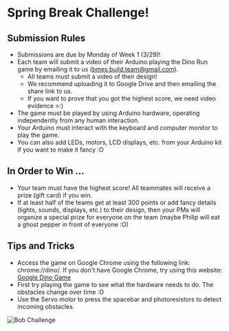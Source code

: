 # Spring Break Challenge!

## Submission Rules

* Submissions are due by Monday of Week 1 (3/29)!
* Each team will submit a video of their Arduino playing the Dino Run game by emailing it to us (bmes.build.team@gmail.com).
  - All teams must submit a video of their design!
  - We recommend uploading it to Google Drive and then emailing the share link to us.
  - If you want to prove that you got the highest score, we need video evidence >:)
* The game must be played by using Arduino hardware, operating independently from any human interaction.
* Your Arduino must interact with the keyboard and computer monitor to play the game.
* You can also add LEDs, motors, LCD displays, etc. from your Arduino kit if you want to make it fancy :O

## In Order to Win ...

* Your team must have the highest score! All teammates will receive a prize (gift card) if you win.
* If at least half of the teams get at least 300 points or add fancy details (lights, sounds, displays, etc.) to their design, then your PMs will organize a special prize for everyone on the team (maybe Philip will eat a ghost pepper in front of everyone :O)

## Tips and Tricks

* Access the game on Google Chrome using the following link: chrome://dino/. If you don't have Google Chrome, try using this website: [Google Dino Game](https://trex-runner.com/)
* First try playing the game to see what the hardware needs to do. The obstacles change over time :O
* Use the Servo motor to press the spacebar and photoresistors to detect incoming obstacles.

![Bob Challenge](https://bmesbuildteamucla.github.io/spring-break/InkedBob-the-builder-06-1140x760_LI.jpg)
